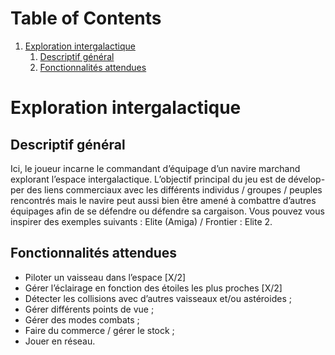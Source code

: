 
# Table of Contents

1.  [Exploration intergalactique](#org6f690a5)
    1.  [Descriptif général](#org67ab704)
    2.  [Fonctionnalités attendues](#org418e365)


<a id="org6f690a5"></a>

# Exploration intergalactique


<a id="org67ab704"></a>

## Descriptif général

Ici, le joueur incarne le commandant d’équipage d’un navire marchand
explorant l’espace intergalactique. L’objectif principal du jeu est de dévelop-
per des liens commerciaux avec les différents individus / groupes / peuples
rencontrés mais le navire peut aussi bien être amené à combattre d’autres
équipages afin de se défendre ou défendre sa cargaison. Vous pouvez vous
inspirer des exemples suivants : Elite (Amiga) / Frontier : Elite 2.


<a id="org418e365"></a>

## Fonctionnalités attendues

-   Piloter un vaisseau dans l’espace [X/2]
-   Gérer l’éclairage en fonction des étoiles les plus proches [X/2]
-   Détecter les collisions avec d’autres vaisseaux et/ou astéroides ;
-   Gérer différents points de vue ;
-   Gérer des modes combats ;
-   Faire du commerce / gérer le stock ;
-   Jouer en réseau.

